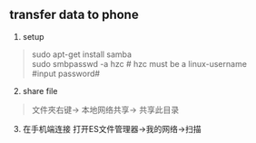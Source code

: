 ## transfer data to phone
1. setup
> sudo apt-get install samba  
> sudo smbpasswd -a hzc	# hzc must be a linux-username  
> #input password#  

2. share file
> 文件夾右键-> 本地网络共享-> 共享此目录

3. 在手机端连接
打开ES文件管理器->我的网络->扫描
